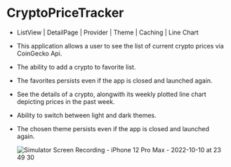 # CryptoPriceTracker
* ListView | DetailPage | Provider | Theme | Caching | Line Chart
* This application allows a user to see the list of current crypto prices via CoinGecko Api. 
* The ability to add a crypto to favorite list.
* The favorites persists even if the app is closed and launched again. 
* See the details of a crypto, alongwith its weekly plotted line chart depicting prices in the past week.
* Ability to switch between light and dark themes.
* The chosen theme persists even if the app is closed and launched again.

   ![Simulator Screen Recording - iPhone 12 Pro Max - 2022-10-10 at 23 49 30](https://user-images.githubusercontent.com/3801579/194929608-fedd76d8-c7c7-40b9-8268-74ae4e9bf46b.gif)
